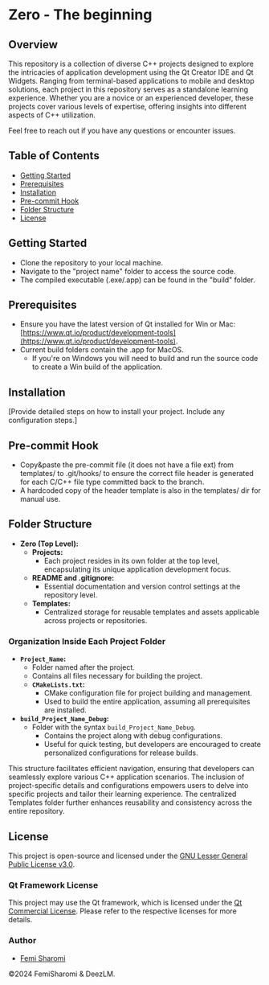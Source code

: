 # Zero - The beginning 

## Overview
This repository is a collection of diverse C++ projects designed to explore the intricacies of application development using the Qt Creator IDE and Qt Widgets. Ranging from terminal-based applications to mobile and desktop solutions, each project in this repository serves as a standalone learning experience. Whether you are a novice or an experienced developer, these projects cover various levels of expertise, offering insights into different aspects of C++ utilization.

Feel free to reach out if you have any questions or encounter issues.

## Table of Contents
- [Getting Started](#getting-started)
- [Prerequisites](#prerequisites)
- [Installation](#installation)
- [Pre-commit Hook](#pre-commit-hook)
- [Folder Structure](#folder-structure)
- [License](#license)

## Getting Started
- Clone the repository to your local machine.
- Navigate to the "project name" folder to access the source code.
- The compiled executable (.exe/.app) can be found in the "build" folder.

## Prerequisites
- Ensure you have the latest version of Qt installed for Win or Mac: [https://www.qt.io/product/development-tools](https://www.qt.io/product/development-tools).
- Current build folders contain the .app for MacOS.
  - If you're on Windows you will need to build and run the source code to create a Win build of the application.   

## Installation
[Provide detailed steps on how to install your project. Include any configuration steps.]

## Pre-commit Hook
* Copy&paste the pre-commit file (it does not have a file ext) from templates/ to .git/hooks/ to ensure the correct file header is generated for each C/C++ file type committed back to the branch.
* A hardcoded copy of the header template is also in the templates/ dir for manual use. 

## Folder Structure
- **Zero (Top Level):**
  - **Projects:**
    - Each project resides in its own folder at the top level, encapsulating its unique application development focus.
  - **README and .gitignore:**
    - Essential documentation and version control settings at the repository level.
  - **Templates:**
    - Centralized storage for reusable templates and assets applicable across projects or repositories.

### Organization Inside Each Project Folder
- **`Project_Name`:**
  - Folder named after the project.
  - Contains all files necessary for building the project.
  - **`CMakeLists.txt`:**
    - CMake configuration file for project building and management.
    - Used to build the entire application, assuming all prerequisites are installed.
- **`build_Project_Name_Debug`:**
  - Folder with the syntax `build_Project_Name_Debug`.
    - Contains the project along with debug configurations.
    - Useful for quick testing, but developers are encouraged to create personalized configurations for release builds.

This structure facilitates efficient navigation, ensuring that developers can seamlessly explore various C++ application scenarios. The inclusion of project-specific details and configurations empowers users to delve into specific projects and tailor their learning experience. The centralized Templates folder further enhances reusability and consistency across the entire repository.

## License
This project is open-source and licensed under the [GNU Lesser General Public License v3.0](https://opensource.org/licenses/LGPL-3.0).

### Qt Framework License
This project may use the Qt framework, which is licensed under the [Qt Commercial License](https://www.qt.io/licensing). Please refer to the respective licenses for more details.

### Author
- [Femi Sharomi](https://github.com/femisharomi)
  
©2024 FemiSharomi & DeezLM. 
